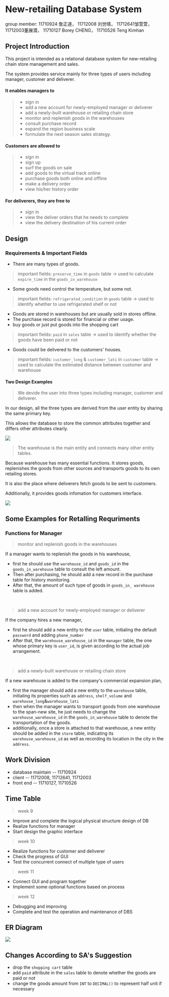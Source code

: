 # New-retailing Database System  

group member: 11710924 詹正道， 11712008 刘世晴， 11712641邹萱萱， 11712003董展潜， 11710127 Borey CHENG， 11710526 Teng Kimhan
<br/>

## Project Introduction  

This project is intended as a relational database system for new-retailing chain store management and sales.  

The system provides service mainly for three types of users including manager, customer and deliverer.  

#### It enables managers to
>* sign in
>* add a new account for newly-employed manager or deliverer
>* add a newly-built warehouse or retailing chain store
>* monitor and replenish goods in the warehouses
>* consult purchase record
>* expand the region business scale
>* formulate the next season sales strategy.  

#### Customers are allowed to
>* sign in
>* sign up
>* surf the goods on sale
>* add goods to the virtual track online
>* purchase goods both online and offline
>* make a delivery order
>* view his/her history order  

#### For deliverers, they are free to
>* sign in
>* view the deliver orders that he needs to complete
>* view the delivery destination of his current order  


## Design  

### Requirements & Important Fields  
* There are many types of goods.  
> important fields: `preserve_time` in `goods` table -> used to calculate `expire_time` in the `goods_in_warehouse`  

* Some goods need control the temperature, but some not.  
> important fields: `refrigerated_condition` in `goods` table -> used to identify whether to use refrigerated shelf or not  

* Goods are stored in warehouses but are usually sold in stores offline.  
* The purchase record is stored for financial or other usage.  
* buy goods or just put goods into the shopping cart  
> important fields: `paid` in `sales` table -> used to identify whether the goods have been paid or not  

* Goods could be delivered to the customers' houses.  
> important fields: `customer_long` & `customer_lati` in `customer` table -> used to calculate the estimated distance between customer and warehouse  

#### Two Design Examples

>We devide the user into three types including manager, customer and deliverer.  

In our design, all the three types are derived from the user entity by sharing the same primary key.  

This allows the database to store the common attributes together and differs other attributes clearly.  

![](https://i.imgur.com/BuGFGKL.png)


>The warehouse is the main entity and connects many other entity tables.  

Because warehouse has many essential functions. It stores goods, replenishes the goods from other sources and transports goods to its own retailing stores.  

It is also the place where deliverers fetch goods to be sent to customers.  

Additionally, it provides goods infomation for customers interface.  

![](https://i.imgur.com/I1lAAQi.png)


## Some Examples for Retalling Requriments  

### Functions for Manager
>monitor and replenish goods in the warehouses  

If a manager wants to replenish the goods in his warehouse,  
* first he should use the `warehouse_id` and `goods_id` in the `goods_in_warehouse` table to consult the left amount.  
* Then after purchasing, he should add a new record in the purchase table for history monitoring.  
* After that, the amount of such type of goods in `goods_in_ warehouse` table is added.  

<br/>

>add a new account for newly-employed manager or deliverer  

If the company hires a new manager,  

* first he should add a new entity to the `user` table, initialing the default `password` and adding `phone_number`  
* After that, the `warehouse_warehouse_id` in the `manager` table, the one whose primary key is `user_id`, is given according to the actual job arrangement.  

<br/>

>add a newly-built warehouse or retailing chain store  

If a new warehouse is added to the company's commercial expansion plan,  

* first the manager should add a new entity to the `warehouse` table, initialing its properties such as `address`, `shelf_volume` and `warehouse_long`&`warehouse_lati`  
* then when the manager wants to transport goods from one warehouse to the span-new site, he just needs to change the `warehouse_warehouse_id` in the `goods_in_warehouse` table to denote the transportation of the goods.  
* additionally, once a store is attached to that warehouse, a new entity should be added in the `store` table, indicating its `warehouse_warehouse_id` as well as recording  its location in the city in the `address`.  

## Work Division  

* database maintain -- 11710924  
* client -- 11712008, 11712641, 11712003  
* front end -- 11710127, 11710526  

## Time Table

>week 9  

* Improve and complete the logical physical structure design of DB
* Realize functions for manager
* Start design the graphic interface

>week 10  

* Realize functions for customer and deliverer
* Check the progress of GUI
* Test the concurrent connect of multiple type of users

>week 11  

* Connect GUI and program together
* Implement some optional functions based on process

>week 12  

* Debugging and improving
* Complete and test the operation and maintenance of DBS

## ER Diagram  

![](https://i.imgur.com/cIOwwNI.png)


## Changes According to SA's Suggestion  

* drop the `shopping cart` table  
* add `paid` attribute in the `sales` table to denote whether the goods are paid or not  
* change the goods amount from `INT` to `DECIMAL()` to represent half unit if necessary  



